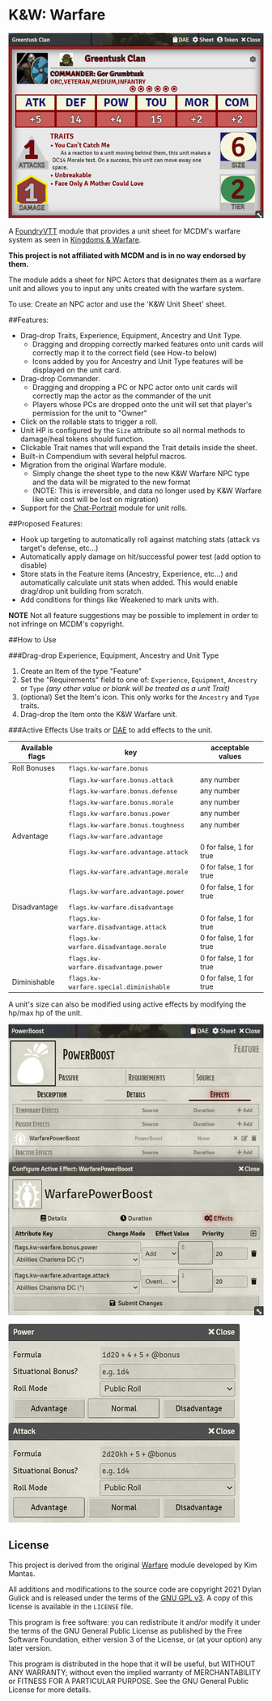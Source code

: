 # K&W: Warfare

![K&W Unit Example](./unitexample.png)

A [FoundryVTT](https://foundryvtt.com/) module that provides a unit sheet for MCDM's warfare system as seen in [Kingdoms & Warfare](https://shop.mcdmproductions.com/products/kingdoms-and-warfare-book).

**This project is not affiliated with MCDM and is in no way endorsed by them.**

The module adds a sheet for NPC Actors that designates them as a warfare unit and allows you to input any units created with the warfare system.

To use: Create an NPC actor and use the 'K&W Unit Sheet' sheet.

##Features:
* Drag-drop Traits, Experience, Equipment, Ancestry and Unit Type.
  * Dragging and dropping correctly marked features onto unit cards will correctly map it to the correct field (see How-to below)
  * Icons added by you for Ancestry and Unit Type features will be displayed on the unit card.
* Drag-drop Commander.
  * Dragging and dropping a PC or NPC actor onto unit cards will correctly map the actor as the commander of the unit
  * Players whose PCs are dropped onto the unit will set that player's permission for the unit to "Owner"
* Click on the rollable stats to trigger a roll.
* Unit HP is configured by the `Size` attribute so all normal methods to damage/heal tokens should function.
* Clickable Trait names that will expand the Trait details inside the sheet.
* Built-in Compendium with several helpful macros.
* Migration from the original Warfare module.
  * Simply change the sheet type to the new K&W Warfare NPC type and the data will be migrated to the new format
  * (NOTE: This is irreversible, and data no longer used by K&W Warfare like unit cost will be lost on migration)
* Support for the [Chat-Portrait](https://foundryvtt.com/packages/chat-portrait/) module for unit rolls.

##Proposed Features:
* Hook up targeting to automatically roll against matching stats (attack vs target's defense, etc...)
* Automatically apply damage on hit/successful power test (add option to disable)
* Store stats in the Feature items (Ancestry, Experience, etc...) and automatically calculate unit stats when added. This would enable drag/drop unit building from scratch.
* Add conditions for things like Weakened to mark units with.

**NOTE** Not all feature suggestions may be possible to implement in order to not infringe on MCDM's copyright.


##How to Use

###Drag-drop Experience, Equipment, Ancestry and Unit Type

1. Create an Item of the type "Feature"
2. Set the "Requirements" field to one of: `Experience`, `Equipment`, `Ancestry` or `Type`
*(any other value or blank will be treated as a unit Trait)*
3. (optional) Set the Item's icon. This only works for the `Ancestry` and `Type` traits.
4. Drag-drop the Item onto the K&W Warfare unit.

###Active Effects
Use traits or [DAE](https://foundryvtt.com/packages/dae) to add effects to the unit.

|Available flags|key|acceptable values|
|---|---|---|
|Roll Bonuses|`flags.kw-warfare.bonus`||
| |`flags.kw-warfare.bonus.attack`|any number|
| |`flags.kw-warfare.bonus.defense`|any number|
| |`flags.kw-warfare.bonus.morale`|any number|
| |`flags.kw-warfare.bonus.power`|any number|
| |`flags.kw-warfare.bonus.toughness`|any number|
|Advantage|`flags.kw-warfare.advantage`||
| |`flags.kw-warfare.advantage.attack`|0 for false, 1 for true|
| |`flags.kw-warfare.advantage.morale`|0 for false, 1 for true|
| |`flags.kw-warfare.advantage.power`|0 for false, 1 for true|
|Disadvantage|`flags.kw-warfare.disadvantage`||
| |`flags.kw-warfare.disadvantage.attack`|0 for false, 1 for true|
| |`flags.kw-warfare.disadvantage.morale`|0 for false, 1 for true|
| |`flags.kw-warfare.disadvantage.power`|0 for false, 1 for true|
|Diminishable|`flags.kw-warfare.special.diminishable`|0 for false, 1 for true|

A unit's size can also be modified using active effects by modifying the hp/max hp of the unit.

![Active Effects Example providing +5 to Power rolls and Advantage on Attack rolls](./activeeffectexample.png)

![Active Effects Results Example showing the +5 to Power rolls and Advantage on Attack rolls](./activeeffectresultexample.png)

## License

This project is derived from the original [Warfare](https://bitbucket.org/Fyorl/warfare/src) module developed by Kim Mantas.

All additions and modifications to the source code are copyright 2021 Dylan Gulick and is released under the terms of the [GNU GPL v3](https://www.gnu.org/licenses/gpl-3.0.en.html). A copy of this license is available in the `LICENSE` file.

This program is free software: you can redistribute it and/or modify it under the terms of the GNU General Public License as published by the Free Software Foundation, either version 3 of the License, or (at your option) any later version.

This program is distributed in the hope that it will be useful, but WITHOUT ANY WARRANTY; without even the implied warranty of MERCHANTABILITY or FITNESS FOR A PARTICULAR PURPOSE. See the GNU General Public License for more details.
